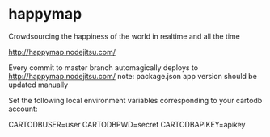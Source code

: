 happymap
========

Crowdsourcing the happiness of the world in realtime and all the time

http://happymap.nodejitsu.com/

Every commit to master branch automagically deploys to http://happymap.nodejitsu.com/
note: package.json app version should be updated manually

Set the following local environment variables corresponding to your cartodb account:

CARTODBUSER=user
CARTODBPWD=secret
CARTODBAPIKEY=apikey